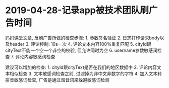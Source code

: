 # 2019-04-28-记录app被技术团队刷广告时间

妈妈课堂文章, 反刷广告所做的检查步骤: 1. 参数签名验证 2. 日志打印请求body以及header 3. 评论控制: 10s一次 4. 评论文本内容100%重复匹配 5. cityId跟cityText不能一个空一个非空的校验, 但允许同时为空 6. username参数敏感词检查 7. 评论内容敏感词检查

建议可以增加的检查: 1. cityId跟cityText是否在我们的地区数据中 2. 评论内容文本相似检查 3. 文本敏感词检查之前, 过滤掉为非中文非数字的字符 4. 加入文本转拼音敏感词检查, 广告是通过谐音词来躲避敏感词检测

